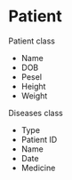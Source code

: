 # Patient
Patient class
- Name
- DOB
- Pesel
- Height
- Weight

Diseases class
- Type
- Patient ID
- Name
- Date
- Medicine
